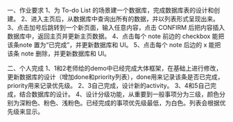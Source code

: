 一、作业要求
1、为 To-do List 的场景建一个数据库，完成数据库表的设计和创建。
2、进入主页后，从数据库中查询出所有的数据，并以列表形式呈现出来。
3、点击加号后跳转到一个新页面，输入任意内容，点击 CONFIRM 后把内容插入数据库中，返回主页并更新主页数据。
4、点击每个 note 前边的 checkbox 能把该条note 置为“已完成”，并更新数据库和 UI。
5、点击每个 note 后边的 x 能把该条 note 删除，并更新数据库和 UI。

二、个人完成
1、1和2老师给的demo中已经完成大体框架，在基础上进行修改，更新数据库的设计（增加done和priority列表），done用来记录该条是否已完成，priority用来记录优先级。
2、3自己完成，设计新的activity。
3、4和5自己完成，结合数据库的设计。
4、设计分级功能，从重要到一般事项分为三级，颜色分别为深粉色、粉色、浅粉色。已经完成的事项优先级最低，为白色。列表会根据优先级来显示。


